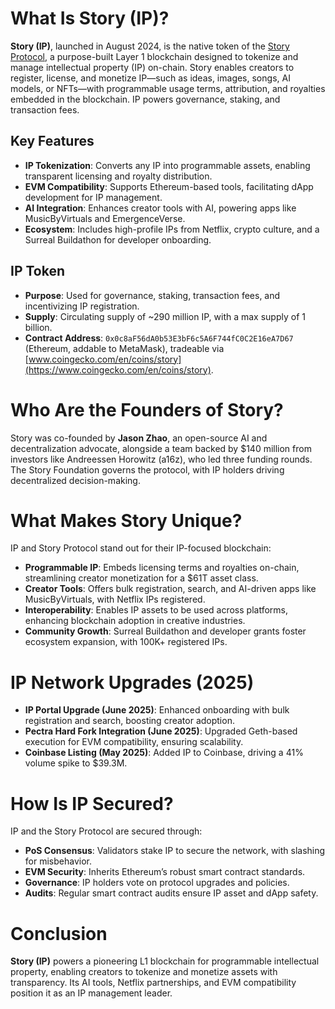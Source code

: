 # What Is Story (IP)?

**Story (IP)**, launched in August 2024, is the native token of the [Story Protocol](https://www.storyprotocol.xyz/), a purpose-built Layer 1 blockchain designed to tokenize and manage intellectual property (IP) on-chain. Story enables creators to register, license, and monetize IP—such as ideas, images, songs, AI models, or NFTs—with programmable usage terms, attribution, and royalties embedded in the blockchain. IP powers governance, staking, and transaction fees.

## Key Features
- **IP Tokenization**: Converts any IP into programmable assets, enabling transparent licensing and royalty distribution.
- **EVM Compatibility**: Supports Ethereum-based tools, facilitating dApp development for IP management.
- **AI Integration**: Enhances creator tools with AI, powering apps like MusicByVirtuals and EmergenceVerse.
- **Ecosystem**: Includes high-profile IPs from Netflix, crypto culture, and a Surreal Buildathon for developer onboarding.

## IP Token
- **Purpose**: Used for governance, staking, transaction fees, and incentivizing IP registration.
- **Supply**: Circulating supply of ~290 million IP, with a max supply of 1 billion.
- **Contract Address**: `0x0c8aF56dA0b53E3bF6c5A6F744fC0C2E16eA7D67` (Ethereum, addable to MetaMask), tradeable via [www.coingecko.com/en/coins/story](https://www.coingecko.com/en/coins/story).


# Who Are the Founders of Story?

Story was co-founded by **Jason Zhao**, an open-source AI and decentralization advocate, alongside a team backed by $140 million from investors like Andreessen Horowitz (a16z), who led three funding rounds. The Story Foundation governs the protocol, with IP holders driving decentralized decision-making.

# What Makes Story Unique?

IP and Story Protocol stand out for their IP-focused blockchain:

- **Programmable IP**: Embeds licensing terms and royalties on-chain, streamlining creator monetization for a $61T asset class.
- **Creator Tools**: Offers bulk registration, search, and AI-driven apps like MusicByVirtuals, with Netflix IPs registered.
- **Interoperability**: Enables IP assets to be used across platforms, enhancing blockchain adoption in creative industries.
- **Community Growth**: Surreal Buildathon and developer grants foster ecosystem expansion, with 100K+ registered IPs.


# IP Network Upgrades (2025)

- **IP Portal Upgrade (June 2025)**: Enhanced onboarding with bulk registration and search, boosting creator adoption.
- **Pectra Hard Fork Integration (June 2025)**: Upgraded Geth-based execution for EVM compatibility, ensuring scalability.
- **Coinbase Listing (May 2025)**: Added IP to Coinbase, driving a 41% volume spike to $39.3M.


# How Is IP Secured?

IP and the Story Protocol are secured through:

- **PoS Consensus**: Validators stake IP to secure the network, with slashing for misbehavior.
- **EVM Security**: Inherits Ethereum’s robust smart contract standards.
- **Governance**: IP holders vote on protocol upgrades and policies.
- **Audits**: Regular smart contract audits ensure IP asset and dApp safety.


# Conclusion

**Story (IP)** powers a pioneering L1 blockchain for programmable intellectual property, enabling creators to tokenize and monetize assets with transparency. Its AI tools, Netflix partnerships, and EVM compatibility position it as an IP management leader. 